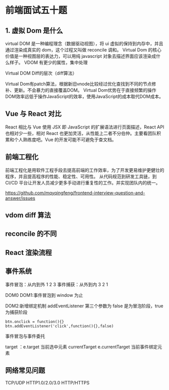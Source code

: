 # 前端面试五十题

## 1. 虚拟 Dom 是什么
virtual DOM 是一种编程理念（数据驱动视图），将 ui 虚拟的保持到内存中，并且通过渲染成真实的 dom，这个过程又叫做 reconcile 调和。
Virtual Dom 的核心价值是一种视图层的表达力，可以用纯 javascript 对象去描述界面应该渲染成什么样子。
VDOM 有更少的属性，集中处理

Virtual DOM Diff的层次（diff算法）

Virtual Dom有patch算法，根据新旧vnode比较经过优化查找到不同的节点修补、更新。不会暴力的直接覆盖DOM。
Virtual Dom优势在于直接频繁的操作DOM效率远低于操作JavaScript的效率，使用JavaScript的成本取代DOM成本。

## Vue 与 React 对比

React 相比与 Vue 使用 JSX 即 JavaScript 的扩展语法进行页面描述，React API 也相对少一些，相对 React 也更加灵活，从性能上二者不分伯仲。主要看团队积累和个人熟练度吧。Vue 的开发可能不可避免于查文档。

## 前端工程化
前端工程化是用软件工程手段去提高前端的工作效率，为了开发更易维护更健壮的程序，并且提高程序的性能、稳定性、可用性。
从代码规范到研发工具链，到 CI/CD 平台让开发人员减少更多手动进行重复性的工作。并实现团队内的统一。

https://github.com/mqyqingfeng/frontend-interview-question-and-answer/issues

## vdom diff 算法

## reconcile 的不同

## React 渲染流程

## 事件系统

事件冒泡：从内到外 1 2 3 
事件捕获：从外到内 3 2 1

DOM0 DOM1:事件冒泡到 window 为止

DOM2:新增绑定机制 addEventListener 第三个参数为 false 是为冒泡阶段，true 为捕获阶段

```
btn.onclick = function(){}
btn.addEventListener('click',function(){},false)
```

事件冒泡与事件委托

target ：e.target 当前选中元素
currentTarget e.currentTarget 当前事件绑定元素

## 网络常见问题
TCP/UDP HTTP1.0/2.0/3.0 HTTP/HTTPS
